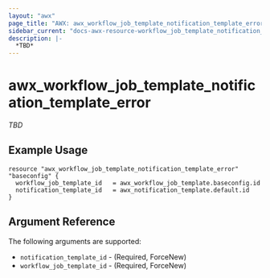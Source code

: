```yaml
---
layout: "awx"
page_title: "AWX: awx_workflow_job_template_notification_template_error"
sidebar_current: "docs-awx-resource-workflow_job_template_notification_template_error"
description: |-
  *TBD*
---
```


# awx_workflow_job_template_notification_template_error

*TBD*

## Example Usage

```hcl
resource "awx_workflow_job_template_notification_template_error" "baseconfig" {
  workflow_job_template_id   = awx_workflow_job_template.baseconfig.id
  notification_template_id   = awx_notification_template.default.id
}
```

## Argument Reference

The following arguments are supported:

* `notification_template_id` - (Required, ForceNew) 
* `workflow_job_template_id` - (Required, ForceNew) 

